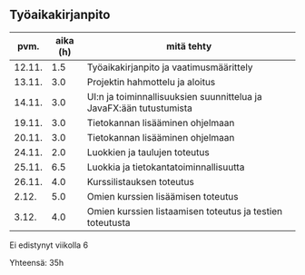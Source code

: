 ## Työaikakirjanpito

|**pvm.**   |**aika (h)** |**mitä tehty**                                                     |
|---	      |---          |---                                                                |
|12.11.     |      1.5    |Työaikakirjanpito ja vaatimusmäärittely                            |
|13.11.     |      3.0    |Projektin hahmottelu ja aloitus                                    |
|14.11.     |      3.0    |UI:n ja toiminnallisuuksien suunnittelua ja JavaFX:ään tutustumista|
|19.11.     |      3.0    |Tietokannan lisääminen ohjelmaan                                   | 
|20.11.     |      3.0    |Tietokannan lisääminen ohjelmaan                                   |
|24.11.     |      2.0    |Luokkien ja taulujen toteutus                                      |
|25.11.     |      6.5    |Luokkia ja tietokantatoiminnallisuutta                             |
|26.11.     |      4.0    |Kurssilistauksen toteutus                                          |
|2.12.      |      5.0    |Omien kurssien lisäämisen toteutus                                 |
|3.12.      |      4.0    |Omien kurssien listaamisen toteutus ja testien toteutusta          |


Ei edistynyt viikolla 6

Yhteensä: 35h
